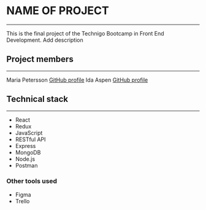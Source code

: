 # NAME OF PROJECT

---

This is the final project of the Technigo Bootcamp in Front End Development.
Add description

## Project members

---

Maria Petersson [GitHub profile](https://github.com/hejmaria)
Ida Aspen [GitHub profile](https://github.com/IdaAspen)

## Technical stack

---

- React
- Redux
- JavaScript
- RESTful API
- Express
- MongoDB
- Node.js
- Postman

### Other tools used

- Figma
- Trello
